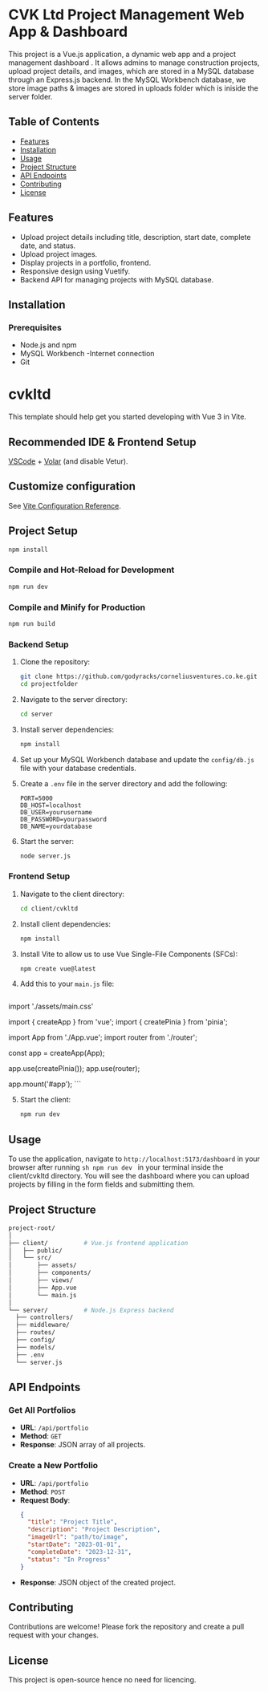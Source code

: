 # CVK Ltd Project Management Web App & Dashboard

This project is a Vue.js application, a dynamic web app and  a project management dashboard . It allows admins to manage construction projects, upload project details, and images, which are stored in a MySQL database through an Express.js backend. In the MySQL Workbench database, we store image paths & images are stored in uploads folder which is iniside the server folder.


## Table of Contents
- [Features](#features)
- [Installation](#installation)
- [Usage](#usage)
- [Project Structure](#project-structure)
- [API Endpoints](#api-endpoints)
- [Contributing](#contributing)
- [License](#license)

## Features
- Upload project details including title, description, start date, complete date, and status.
- Upload project images.
- Display projects in a portfolio, frontend.
- Responsive design using Vuetify.
- Backend API for managing projects with MySQL database.

## Installation

### Prerequisites
- Node.js and npm
- MySQL Workbench
-Internet connection
- Git

# cvkltd

This template should help get you started developing with Vue 3 in Vite.

## Recommended IDE  & Frontend Setup

[VSCode](https://code.visualstudio.com/) + [Volar](https://marketplace.visualstudio.com/items?itemName=Vue.volar) (and disable Vetur).

## Customize configuration

See [Vite Configuration Reference](https://vitejs.dev/config/).

## Project Setup

```sh
npm install
```

### Compile and Hot-Reload for Development

```sh
npm run dev
```

### Compile and Minify for Production

```sh
npm run build
```

### Backend Setup

1. Clone the repository:
    ```sh
    git clone https://github.com/godyracks/corneliusventures.co.ke.git
    cd projectfolder
    ```

2. Navigate to the server directory:
    ```sh
    cd server
    ```

3. Install server dependencies:
    ```sh
    npm install
    ```

4. Set up your MySQL Workbench database and update the `config/db.js` file with your database credentials.

5. Create a `.env` file in the server directory and add the following:
    ```env
    PORT=5000
    DB_HOST=localhost
    DB_USER=yourusername
    DB_PASSWORD=yourpassword
    DB_NAME=yourdatabase
    ```

6. Start the server:
    ```sh
    node server.js
    ```

### Frontend Setup

1. Navigate to the client directory:
    ```sh
    cd client/cvkltd
    ```

2. Install client dependencies:
    ```sh
    npm install
    ```

3. Install Vite to  allow us to use Vue Single-File Components (SFCs):
    ```sh
    npm create vue@latest
    ```

4. Add this to your `main.js` file:
    ```js
  import './assets/main.css'

import { createApp } from 'vue';
import { createPinia } from 'pinia';

import App from './App.vue';
import router from './router';

const app = createApp(App);

app.use(createPinia());
app.use(router);

app.mount('#app');
    ```

5. Start the client:
    ```sh
    npm run dev
    ```

## Usage
To use the application, navigate to `http://localhost:5173/dashboard`  in your browser after running ```sh npm run dev ``` in your terminal inside the client/cvkltd directory.  You will see the dashboard where you can upload projects by filling in the form fields and submitting them.

## Project Structure
  ```sh
project-root/
│
├── client/          # Vue.js frontend application
│   ├── public/
│   └── src/
│       ├── assets/
│       ├── components/
│       ├── views/
│       ├── App.vue
│       └── main.js
│
└── server/          # Node.js Express backend
    ├── controllers/
    ├── middleware/
    ├── routes/
    ├── config/
    ├── models/
    ├── .env
    └── server.js
```

## API Endpoints
### Get All Portfolios
- **URL**: `/api/portfolio`
- **Method**: `GET`
- **Response**: JSON array of all projects.

### Create a New Portfolio
- **URL**: `/api/portfolio`
- **Method**: `POST`
- **Request Body**: 
    ```json
    {
      "title": "Project Title",
      "description": "Project Description",
      "imageUrl": "path/to/image",
      "startDate": "2023-01-01",
      "completeDate": "2023-12-31",
      "status": "In Progress"
    }
    ```
- **Response**: JSON object of the created project.

## Contributing
Contributions are welcome! Please fork the repository and create a pull request with your changes.

## License
This project is open-source hence no need for licencing.
